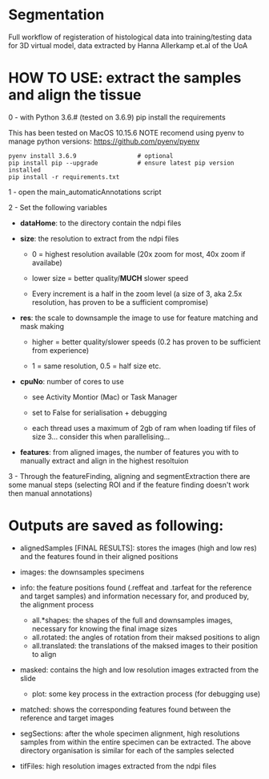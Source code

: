 # Segmentation
Full workflow of registeration of histological data into training/testing data for 3D virtual model, data extracted by Hanna Allerkamp et.al of the UoA

# HOW TO USE: extract the samples and align the tissue
0 - with Python 3.6.# (tested on 3.6.9) pip install the requirements

This has been tested on MacOS 10.15.6
NOTE recomend using pyenv to manage python versions: https://github.com/pyenv/pyenv


    pyenv install 3.6.9                 # optional
    pip install pip --upgrade           # ensure latest pip version installed
    pip install -r requirements.txt


1 - open the main_automaticAnnotations script

2 - Set the following variables

* **dataHome**: to the directory contain the ndpi files
    
* **size**: the resolution to extract from the ndpi files

    * 0 = highest resolution available (20x zoom for most, 40x zoom if availabe)
    
    * lower size = better quality/**MUCH** slower speed
    
    * Every increment is a half in the zoom level (a size of 3, aka 2.5x resolution, has proven to be a sufficient compromise)
    
* **res**: the scale to downsample the image to use for feature matching and mask making 
    
    * higher = better quality/slower speeds (0.2 has proven to be sufficient from experience)
    
    * 1 = same resolution, 0.5 = half size etc.
    
* **cpuNo**: number of cores to use 

    * see Activity Montior (Mac) or Task Manager
    
    * set to False for serialisation + debugging
    
    * each thread uses a maximum of 2gb of ram when loading tif files of size 3... consider this when parallelising...
    
* **features**: from aligned images, the number of features you with to manually extract and align in the highest resoltuion 

3 - Through the featureFinding, aligning and segmentExtraction there are some manual steps (selecting ROI and if the feature finding doesn't work then manual annotations)

# Outputs are saved as following:
* alignedSamples [FINAL RESULTS]: stores the images (high and low res) and the features found in their aligned positions 

* images: the downsamples specimens

* info: the feature positions found (.reffeat and .tarfeat for the reference and target samples) and information necessary for, and produced by, the alignment process
    * all.*shapes: the shapes of the full and downsamples images, necessary for knowing the final image sizes
    * all.rotated: the angles of rotation from their maksed positions to align
    * all.translated: the translations of the maksed images to their position to align

* masked: contains the high and low resolution images extracted from the slide
    - plot: some key process in the extraction process (for debugging use)

* matched: shows the corresponding features found between the reference and target images

* segSections: after the whole specimen alignment, high resolutions samples from within the entire specimen can be extracted. The above directory organisation is similar for each of the samples selected

* tifFiles: high resolution images extracted from the ndpi files

